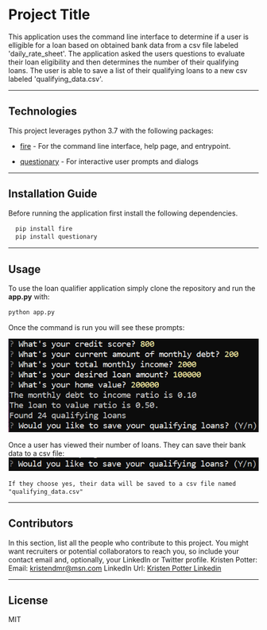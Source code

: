 # Project Title

This application uses the command line interface to determine if a user is elligible for a loan based on obtained bank data from a csv file labeled 'daily_rate_sheet'. The application asked the users questions to evaluate their loan eligibility and then determines the number of their qualifying loans. The user is able to save a list of their qualifying loans to a new csv labeled 'qualifying_data.csv'.

---

## Technologies

This project leverages python 3.7 with the following packages:

* [fire](https://github.com/google/python-fire) - For the command line interface, help page, and entrypoint.

* [questionary](https://github.com/tmbo/questionary) - For interactive user prompts and dialogs

---

## Installation Guide

Before running the application first install the following dependencies.

```python
  pip install fire
  pip install questionary
```

---

## Usage

To use the loan qualifier application simply clone the repository and run the **app.py** with:

```python
python app.py
```

Once the command is run you will see these prompts:

![Loan Qualifier Prompts](loan_qualifier_prompts.png)

Once a user has viewed their number of loans. They can save their bank data to a csv file:
![Bank Data List](save.png)

    If they choose yes, their data will be saved to a csv file named "qualifying_data.csv"
---

## Contributors

In this section, list all the people who contribute to this project. You might want recruiters or potential collaborators to reach you, so include your contact email and, optionally, your LinkedIn or Twitter profile.
Kristen Potter:
    Email: kristendmr@msn.com
    LinkedIn Url: [Kristen Potter Linkedin](https://www.linkedin.com/in/kristen-potter-b17826113)

---

## License

MIT
